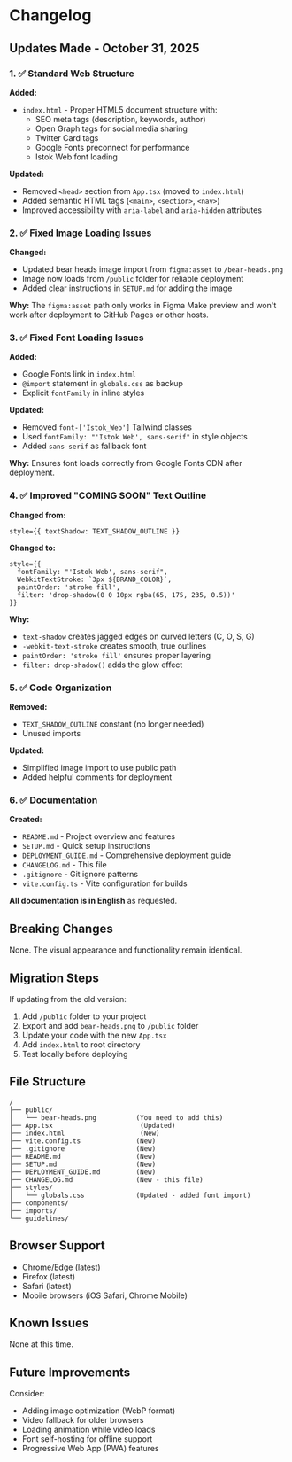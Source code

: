 # Changelog

## Updates Made - October 31, 2025

### 1. ✅ Standard Web Structure

**Added:**
- `index.html` - Proper HTML5 document structure with:
  - SEO meta tags (description, keywords, author)
  - Open Graph tags for social media sharing
  - Twitter Card tags
  - Google Fonts preconnect for performance
  - Istok Web font loading

**Updated:**
- Removed `<head>` section from `App.tsx` (moved to `index.html`)
- Added semantic HTML tags (`<main>`, `<section>`, `<nav>`)
- Improved accessibility with `aria-label` and `aria-hidden` attributes

### 2. ✅ Fixed Image Loading Issues

**Changed:**
- Updated bear heads image import from `figma:asset` to `/bear-heads.png`
- Image now loads from `/public` folder for reliable deployment
- Added clear instructions in `SETUP.md` for adding the image

**Why:** The `figma:asset` path only works in Figma Make preview and won't work after deployment to GitHub Pages or other hosts.

### 3. ✅ Fixed Font Loading Issues

**Added:**
- Google Fonts link in `index.html`
- `@import` statement in `globals.css` as backup
- Explicit `fontFamily` in inline styles

**Updated:**
- Removed `font-['Istok_Web']` Tailwind classes
- Used `fontFamily: "'Istok Web', sans-serif"` in style objects
- Added `sans-serif` as fallback font

**Why:** Ensures font loads correctly from Google Fonts CDN after deployment.

### 4. ✅ Improved "COMING SOON" Text Outline

**Changed from:**
```tsx
style={{ textShadow: TEXT_SHADOW_OUTLINE }}
```

**Changed to:**
```tsx
style={{ 
  fontFamily: "'Istok Web', sans-serif",
  WebkitTextStroke: `3px ${BRAND_COLOR}`,
  paintOrder: 'stroke fill',
  filter: 'drop-shadow(0 0 10px rgba(65, 175, 235, 0.5))'
}}
```

**Why:** 
- `text-shadow` creates jagged edges on curved letters (C, O, S, G)
- `-webkit-text-stroke` creates smooth, true outlines
- `paintOrder: 'stroke fill'` ensures proper layering
- `filter: drop-shadow()` adds the glow effect

### 5. ✅ Code Organization

**Removed:**
- `TEXT_SHADOW_OUTLINE` constant (no longer needed)
- Unused imports

**Updated:**
- Simplified image import to use public path
- Added helpful comments for deployment

### 6. ✅ Documentation

**Created:**
- `README.md` - Project overview and features
- `SETUP.md` - Quick setup instructions
- `DEPLOYMENT_GUIDE.md` - Comprehensive deployment guide
- `CHANGELOG.md` - This file
- `.gitignore` - Git ignore patterns
- `vite.config.ts` - Vite configuration for builds

**All documentation is in English** as requested.

## Breaking Changes

None. The visual appearance and functionality remain identical.

## Migration Steps

If updating from the old version:

1. Add `/public` folder to your project
2. Export and add `bear-heads.png` to `/public` folder
3. Update your code with the new `App.tsx`
4. Add `index.html` to root directory
5. Test locally before deploying

## File Structure

```
/
├── public/
│   └── bear-heads.png          (You need to add this)
├── App.tsx                      (Updated)
├── index.html                   (New)
├── vite.config.ts              (New)
├── .gitignore                  (New)
├── README.md                   (New)
├── SETUP.md                    (New)
├── DEPLOYMENT_GUIDE.md         (New)
├── CHANGELOG.md                (New - this file)
├── styles/
│   └── globals.css             (Updated - added font import)
├── components/
├── imports/
└── guidelines/
```

## Browser Support

- Chrome/Edge (latest)
- Firefox (latest)
- Safari (latest)
- Mobile browsers (iOS Safari, Chrome Mobile)

## Known Issues

None at this time.

## Future Improvements

Consider:
- Adding image optimization (WebP format)
- Video fallback for older browsers
- Loading animation while video loads
- Font self-hosting for offline support
- Progressive Web App (PWA) features
